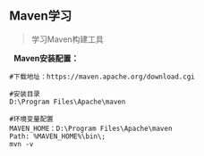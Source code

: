 ## Maven学习

> 学习Maven构建工具

&nbsp;&nbsp;**Maven安装配置：**
```
#下载地址：https://maven.apache.org/download.cgi

#安装目录
D:\Program Files\Apache\maven

#环境变量配置
MAVEN_HOME：D:\Program Files\Apache\maven
Path: %MAVEN_HOME%\bin\;
mvn -v
```